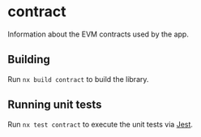 # contract

Information about the EVM contracts used by the app.

## Building

Run `nx build contract` to build the library.

## Running unit tests

Run `nx test contract` to execute the unit tests via [Jest](https://jestjs.io).
